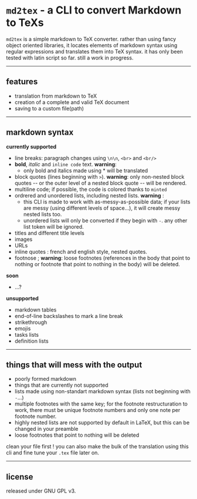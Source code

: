 # `md2tex` - a CLI to convert Markdown to TeXs

`md2tex` is a simple markdown to TeX converter. rather than using fancy object oriented libraries,
it locates elements of markdown syntax using regular expressions and translates them into TeX syntax.
it has only been tested with latin script so far. still a work in progress.

---
## features
- translation from markdown to TeX
- creation of a complete and valid TeX document
- saving to a custom file(path)

---
## markdown syntax
**currently supported**
- line breaks: paragraph changes using `\n\n`, `<br>` and `<br/>`
- **bold**, *italic* and `inline code` text. **warning**:
  - only bold and italics made using \* will be translated
- block quotes (lines beginning with `>`). **warning**: only non-nested block quotes -- or the outer
  level of a nested block quote --  will be rendered.
- multiline code; if possible, the code is colored thanks to `minted`
- ordrered and unordered lists, including nested lists. **warning** : 
  - this CLI is made to work with as-messy-as-possible data; 
    if your lists are messy (using different levels of space...),
    it will create messy nested lists too.
  - unordered lists will only be converted if they begin with `-`. any other list token
    will be ignored.
- titles and different title levels
- images
- URLs
- inline quotes : french and english style, nested quotes.
- footnose ; **warning**: loose footnotes (references in the body that point to nothing
  or footnote that point to nothing in the body) will be deleted.

**soon**
- ...?

**unsupported**
- markdown tables
- end-of-line backslashes to mark a line break
- strikethrough
- emojis
- tasks lists
- definition lists

---

## things that will mess with the output
- poorly formed markdown
- things that are currently not supported
- lists made using non-standart markdown syntax (lists not beginning with `-`...)
- multiple footnotes with the same key; for the footnote restructuration to work,
  there must be unique footnote numbers and only one note per footnote number.
- highly nested lists are not supported by default in LaTeX, but this can be changed in your preamble
- loose footnotes that point to nothing will be deleted

clean your file first ! you can also make the bulk of the translation using this cli and fine tune your `.tex` 
file later on.

---

## license
released under GNU GPL v3.
